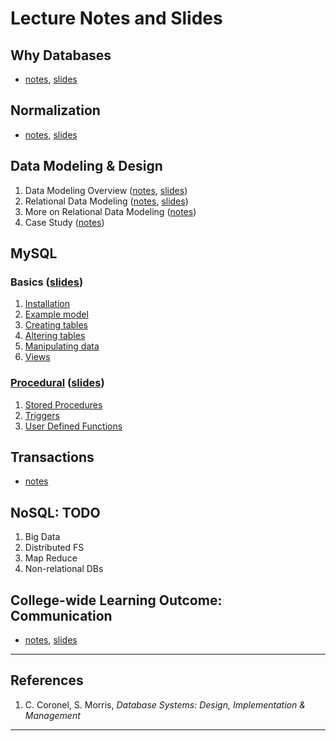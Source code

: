 # Lecture Notes and Slides

## Why Databases

- [notes](why-databases.md), [slides](why-databases-slides.pdf)

## Normalization

- [notes](normalization.md), [slides](normalization-slides.pdf)

## Data Modeling & Design

1. Data Modeling Overview ([notes](modeling.md), [slides](normalization-slides.pdf))
2. Relational Data Modeling ([notes](relational.md), [slides](./relational-slides.pdf))
3. More on Relational Data Modeling ([notes](more-relational.md))
4. Case Study ([notes](erd-case-study.md))

## MySQL

### Basics ([slides](./mysql-basics-slides.pdf))
   1. [Installation](mysql-install.md)
   2. [Example model](mysql-example-model.md)
   3. [Creating tables](mysql-creating-tables.md)
   4. [Altering tables](mysql-altering-tables.md)
   5. [Manipulating data](mysql-manipulating-data.md)
   6. [Views](mysql-views.md)

### [Procedural](./mysql-procedural.md) ([slides](./mysql-procedural-slides.pdf))
   1. [Stored Procedures](./mysql-stored-procedures.md)
   2. [Triggers](./mysql-triggers.md)
   3. [User Defined Functions](./mysql-user-defined-functions.md)

## Transactions

   - [notes](./transactions.md)

## NoSQL: TODO

   1. Big Data
   2. Distributed FS
   3. Map Reduce
   4. Non-relational DBs

## College-wide Learning Outcome: Communication

- [notes](./communication.md), [slides](./communication-slides.pdf)

---

## References

1. C. Coronel, S. Morris, *Database Systems: Design, Implementation & Management*

---